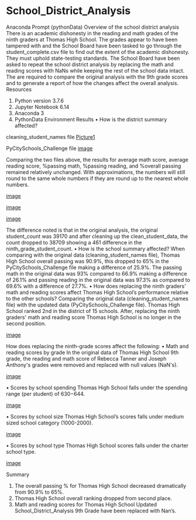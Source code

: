 # School_District_Analysis
Anaconda Prompt (pythonData) 
Overview of the school district analysis
There is an academic dishonesty in the reading and math grades of the ninth graders at Thomas High School. The grades appear to have been tampered with and the School Board have been tasked to go through the student_complete.csv file to find out the extent of the academic dishonesty.  They must uphold state-testing standards. 
The School Board have been asked to repeat the school district analysis by replacing the math and reading scores with NaNs while keeping the rest of the school data intact. The are required to compare the original analysis with the 9th grade scores and to generate a report of how the changes affect the overall analysis.
Resources
1.	Python version 3.7.6
2.	Jupyter Notebook 6.14
3.	Anaconda 3
4.	PythonData Environment
Results
•	How is the district summary affected?

cleaning_student_names file
[Picture1](https://user-images.githubusercontent.com/96086671/164512260-f1fcbd4b-1644-4979-baae-66d98459f3fc.png)

PyCitySchools_Challenge file
[image](https://user-images.githubusercontent.com/96086671/164510234-57f490f6-c14e-4162-894d-9346b4c02c79.png)

Comparing the two files above, the results for average math score, average reading score, %passing math, %passing reading, and %overall passing remained relatively unchanged. With approximations, the numbers will still round to the same whole numbers if they are round up to the nearest whole numbers.

[image](https://user-images.githubusercontent.com/96086671/164510482-740438bd-c312-48d8-86a0-643311719157.png)

[image](https://user-images.githubusercontent.com/96086671/164510652-395ca84f-69ed-4e0e-9730-ea8e0e01049c.png)

[image](https://user-images.githubusercontent.com/96086671/164510798-0e12554e-6783-40df-b219-6fe8b97a7bcd.png)

The difference noted is that in the original analysis, the original student_count was 39170 and after cleaning up the clean_student_data, the count dropped to 38709 showing a 461 difference in the ninth_grade_student_count. 
•	How is the school summary affected?
When comparing with the original data (cleaning_student_names file), Thomas High School overall passing was 90.9%, this dropped to 65% in the PyCitySchools_Challenge file making a difference of 25.9%. The passing math in the original data was 93% compared to 66.9% making a difference of 26.1% and passing reading in the original data was 97.3% as compared to 69.6% with a difference of 27.7%.
•	How does replacing the ninth graders’ math and reading scores affect Thomas High School’s performance relative to the other schools?
Comparing the original data (cleaning_student_names file) with the updated data (PyCitySchools_Challenge file). Thomas High School ranked 2nd in the district of 15 schools. After, replacing the ninth graders' math and reading score Thomas High School is no longer in the second position.

[image](https://user-images.githubusercontent.com/96086671/164511088-f23b42f7-0ee2-4b56-afec-66e207173edb.png)

How does replacing the ninth-grade scores affect the following:
•	Math and reading scores by grade
In the original data of Thomas High School 9th grade, the reading and math score of Rebecca Tanner and Joseph Anthony's grades were removed and replaced with null values (NaN's). 

[image](https://user-images.githubusercontent.com/96086671/164511212-d3c203da-5663-468e-af7d-76fa5e504082.png)

•	Scores by school spending
Thomas High School falls under the spending range (per student) of $630-$644.

[image](https://user-images.githubusercontent.com/96086671/164511321-38c7e466-e5fd-49de-b3ad-c5855721acf3.png)

•	Scores by school size
Thomas High School’s scores falls under medium sized school category (1000-2000).

[image](https://user-images.githubusercontent.com/96086671/164511433-117b148c-24f7-4f76-a1a0-165f9b9720de.png)

•	Scores by school type
Thomas High School scores falls under the charter school type.

[image](https://user-images.githubusercontent.com/96086671/164511527-bb75ded7-d3fb-4fd8-a5bf-a024f502c2d7.png)

Summary
1.	The overall passing % for Thomas High School decreased dramatically from 90.9% to 65%.
2.	Thomas High School overall ranking dropped from second place.
3.	Math and reading scores for Thomas High School Updated School_District_Analysis  9th Grade have been replaced with Nan’s.


